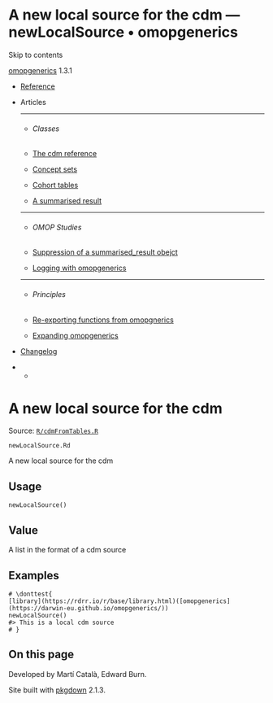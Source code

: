 # A new local source for the cdm — newLocalSource • omopgenerics

Skip to contents

[omopgenerics](../index.html) 1.3.1

  * [Reference](../reference/index.html)
  * Articles
    * * * *

    * ###### Classes

    * [The cdm reference](../articles/cdm_reference.html)
    * [Concept sets](../articles/codelists.html)
    * [Cohort tables](../articles/cohorts.html)
    * [A summarised result](../articles/summarised_result.html)
    * * * *

    * ###### OMOP Studies

    * [Suppression of a summarised_result obejct](../articles/suppression.html)
    * [Logging with omopgenerics](../articles/logging.html)
    * * * *

    * ###### Principles

    * [Re-exporting functions from omopgnerics](../articles/reexport.html)
    * [Expanding omopgenerics](../articles/expanding_omopgenerics.html)
  * [Changelog](../news/index.html)


  *   * [](https://github.com/darwin-eu/omopgenerics/)



# A new local source for the cdm

Source: [`R/cdmFromTables.R`](https://github.com/darwin-eu/omopgenerics/blob/v1.3.1/R/cdmFromTables.R)

`newLocalSource.Rd`

A new local source for the cdm

## Usage
    
    
    newLocalSource()

## Value

A list in the format of a cdm source

## Examples
    
    
    # \donttest{
    [library](https://rdrr.io/r/base/library.html)([omopgenerics](https://darwin-eu.github.io/omopgenerics/))
    newLocalSource()
    #> This is a local cdm source
    # }
    
    

## On this page

Developed by Martí Català, Edward Burn.

Site built with [pkgdown](https://pkgdown.r-lib.org/) 2.1.3.
